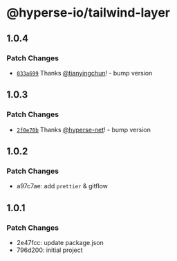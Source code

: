 # @hyperse-io/tailwind-layer

## 1.0.4

### Patch Changes

- [`033a699`](https://github.com/hyperse-io/tailwind-layer/commit/033a699679fa51b8f97927a663ac5c8d59d8360d) Thanks [@tianyingchun](https://github.com/tianyingchun)! - bump version

## 1.0.3

### Patch Changes

- [`2f0e70b`](https://github.com/hyperse-io/tailwind-layer/commit/2f0e70bd668756cd50770ca4db3cc7989d9c7baa) Thanks [@hyperse-net](https://github.com/hyperse-net)! - bump version

## 1.0.2

### Patch Changes

- a97c7ae: add `prettier` & gitflow

## 1.0.1

### Patch Changes

- 2e47fcc: update package.json
- 796d200: initial project
